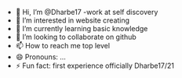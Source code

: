 - 👋 Hi, I’m @Dharbe17
-work at self discovery
- 👀 I’m interested in website creating
- 🌱 I’m currently learning basic knowledge
- 💞️ I’m looking to collaborate on github
- 📫 How to reach me top level
- 😄 Pronouns: ...
- ⚡ Fun fact: first experience
officially Dharbe17/21
<!---
Dharbe17/Dharbe17 is a ✨ special ✨ repository because its `README.md` (this file) appears on your GitHub profile.
You can click the Preview link to take a look at your changes.
--->
